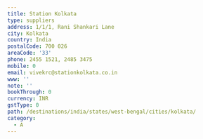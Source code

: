```yaml
---
title: Station Kolkata
type: suppliers
address: 1/1/1, Rani Shankari Lane
city: Kolkata
country: India
postalCode: 700 026
areaCode: '33'
phone: 2455 1521, 2485 3475
mobile: 0
email: vivekrc@stationkolkata.co.in
www: ''
note: ''
bookThrough: 0
currency: INR
gstType: 0
path: /destinations/india/states/west-bengal/cities/kolkata/
category:
  - A
---
```


